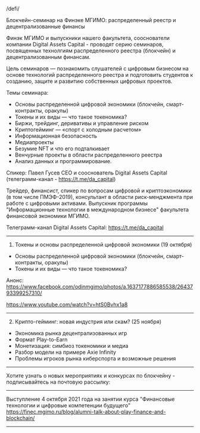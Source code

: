 /defi/

Блокчейн-семинар на Финэке МГИМО: распределенный реестр и децентрализованные финансы

Финэк МГИМО и выпускники нашего факультета, сооснователи компании Digital Assets Capital - 
проводят серию семинаров, посвященных технолгиям распределенного реестра (блокчейн)
и децентрализованным финансам.

Цель семинаров — познакомить слушателей с цифровым бизнесом на основе технологий 
распределенного реестра и подготовить студентов к созданию, защите и развитию 
собственных цифровых проектов.

Темы семинара:

- Основы распределенной цифровой экономики (блокчейн, смарт-контракты, оракулы)
- Токены и их виды — что такое токеномика?
- Биржи, трейдинг, деривативы и управление риском
- Криптогейминг — «спорт с холодным расчетом»
- Информационная безопасность
- Медиапроекты
- Безумие NFT и что его подталкивает
- Венчурные проекты в области распределенного реестра
- Анализ данных и программирование.

Спикер:
Павел Гусев
CEO и сооснователь Digital Assets Capital (телеграмм-канал - https://t.me/da_capital)

Трейдер, финансист, спикер по вопросам цифровой и криптоэкономики (в том числе ПМЭФ-2019), 
консультант в области риск-менджмента при работе с цифровыми активами. 
Выпускник программы "Информационные технологии в международном бизнесе" 
факультета финансовой экономики МГИМО.

Телеграмм-канал Digital Assets Сapital: https://t.me/da_capital

---

1. Токены и основы распределенной цифровой экономики (19 октября)

- Основы распределенной цифровой экономики (блокчейн, смарт-контракты, оракулы)
- Токены и их виды — что такое токеномика?

Анонс: https://www.facebook.com/odinmgimo/photos/a.1637177886585538/2643793399257310/

https://www.youtube.com/watch?v=htS0Bvhx1a8

---

2. Крипто-гейминг: новая индустрия или скам? (25 ноября)

- Экономика рынка децентрализованных игр 
- Формат Play-to-Earn
- Монетизация: симбиоз токеномики и медиа
- Разбор модели на примере Axie Infinity 
- Проблемы игроков рынка киберспорта и возможные решения

---

Хотите узнать о новых мероприятиях и конкурсах по блокчейну - подписывайтесь на почтовую рассылку:

---

Выступление 4 октября 2021 года на занятии курса "Финансовые технологии и цифровые компетенции будущего"
https://finec.mgimo.ru/blog/alumni-talk-about-play-finance-and-blockchain/

---
